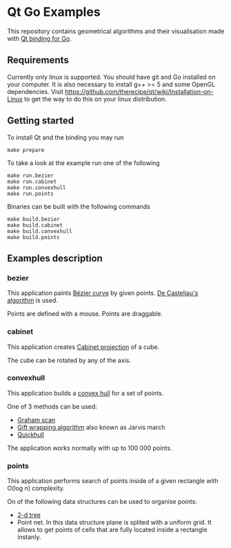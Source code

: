 # Qt Go Examples

This repository contains geometrical algorithms and their visualisation made with [Qt binding for Go](https://github.com/therecipe/qt).

## Requirements

Currently only linux is supported. You should have git and Go installed on your computer. It is also necessary to install g++ >= 5 and some OpenGL dependencies. Visit https://github.com/therecipe/qt/wiki/Installation-on-Linux to get the way to do this on your linux distribution.

## Getting started

To install Qt and the binding you may run
```
make prepare
```

To take a look at the example run one of the following
```
make run.bezier
make run.cabinet
make run.convexhull
make run.points
```

Binaries can be built with the following commands
```
make build.bezier
make build.cabinet
make build.convexhull
make build.points
```

## Examples description

### bezier

This application paints [Bézier curve](https://en.wikipedia.org/wiki/Bézier_curve) by given points. [De Casteljau's algorithm](https://en.wikipedia.org/wiki/De_Casteljau%27s_algorithm) is used.

Points are defined with a mouse. Points are draggable.

### cabinet

This application creates [Cabinet projection](https://en.wikipedia.org/wiki/Oblique_projection#Cabinet_projection) of a cube.

The cube can be rotated by any of the axis.

### convexhull

This application builds a [convex hull](https://en.wikipedia.org/wiki/Convex_hull) for a set of points.

One of 3 methods can be used:
- [Graham scan](https://en.wikipedia.org/wiki/Graham_scan)
- [Gift wrapping algorithm](https://en.wikipedia.org/wiki/Gift_wrapping_algorithm) also known as Jarvis march
- [Quickhull](https://en.wikipedia.org/wiki/Quickhull)

The application works normally with up to 100 000 points.

### points

This application performs search of points inside of a given rectangle with O(log n) complexity.

On of the following data structures can be used to organise points:
- [2-d tree](https://en.wikipedia.org/wiki/K-d_tree)
- Point net. In this data structure plane is splited with a uniform grid. It allows to get points of cells that are fully located inside a rectangle instanly. 
